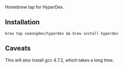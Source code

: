 Homebrew tap for HyperDex.

## Installation
`brew tap seanogden/hyperdex && brew install hyperdex`

## Caveats

This will also install gcc 4.7.2, which takes a long time.
